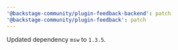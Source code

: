 ```yaml
---
'@backstage-community/plugin-feedback-backend': patch
'@backstage-community/plugin-feedback': patch
---
```


Updated dependency `msw` to `1.3.5`.
